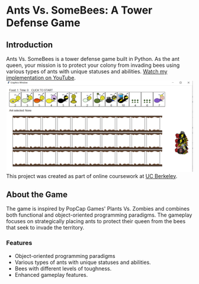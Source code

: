 # Ants Vs. SomeBees: A Tower Defense Game

## Introduction

Ants Vs. SomeBees is a tower defense game built in Python. As the ant queen, your mission is to protect your colony from invading bees using various types of ants with unique statuses and abilities.
[Watch my implementation on YouTube](https://youtu.be/brHZsJLfQJI).
![Game Start GUI](img/ants_GUI_game_start.png)
This project was created as part of online coursework at [UC Berkeley](https://inst.eecs.berkeley.edu/~cs61a/su20/proj/ants/).

## About the Game

The game is inspired by PopCap Games' Plants Vs. Zombies and combines both functional and object-oriented programming paradigms. The gameplay focuses on strategically placing ants to protect their queen from the bees that seek to invade the territory.

### Features

- Object-oriented programming paradigms
- Various types of ants with unique statuses and abilities.
- Bees with different levels of toughness.
- Enhanced gameplay features.



